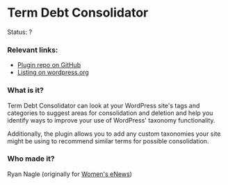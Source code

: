 # Term Debt Consolidator

Status: ?

### Relevant links:

- [Plugin repo on GitHub](https://github.com/INN/term-debt-consolidator)
- [Listing on wordpress.org](https://wordpress.org/plugins/term-debt-consolidator/) 

### What is it?

Term Debt Consolidator can look at your WordPress site's tags and categories to suggest areas for consolidation and deletion and help you identify ways to improve your use of WordPress' taxonomy functionality.

Additionally, the plugin allows you to add any custom taxonomies your site might be using to recommend similar terms for possible consolidation. 

### Who made it?

Ryan Nagle (originally for [Women's eNews](http://womensenews.org))
